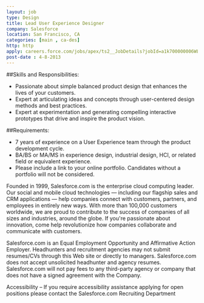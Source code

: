 ```yaml
---
layout: job
type: Design
title: Lead User Experience Designer
company: Salesforce
location: San Francisco, CA
categories: [main , ca-des]
http: http
apply: careers.force.com/jobs/apex/ts2__JobDetails?jobId=a1k700000006WLBAA2
post-date : 4-8-2013
---
```


##Skills and Responsibilities:
* Passionate about simple balanced product design that enhances the lives of your customers.
* Expert at articulating ideas and concepts through user-centered design methods and best practices.
* Expert at experimentation and generating compelling interactive prototypes that drive and inspire the product vision. 

##Requirements:
* 7 years of experience on a User Experience team through the product development cycle.
* BA/BS or MA/MS in experience design, industrial design, HCI, or related field or equivalent experience.
* Please include a link to your online portfolio. Candidates without a portfolio will not be considered.

Founded in 1999, Salesforce.com is the enterprise cloud computing leader. Our social and mobile cloud technologies — including our flagship sales and CRM applications — help companies connect with customers, partners, and employees in entirely new ways. With more than 100,000 customers worldwide, we are proud to contribute to the success of companies of all sizes and industries, around the globe. If you're passionate about innovation, come help revolutionize how companies collaborate and communicate with customers.

Salesforce.com is an Equal Employment Opportunity and Affirmative Action Employer. Headhunters and recruitment agencies may not submit resumes/CVs through this Web site or directly to managers. Salesforce.com does not accept unsolicited headhunter and agency resumes. Salesforce.com will not pay fees to any third-party agency or company that does not have a signed agreement with the Company.

Accessibility – If you require accessibility assistance applying for open positions please contact the Salesforce.com Recruiting Department
